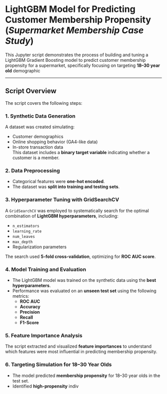 # LightGBM Model for Predicting Customer Membership Propensity (*Supermarket Membership Case Study*)

This Jupyter script demonstrates the process of building and tuning a LightGBM Gradient Boosting model to predict customer membership propensity for a supermarket, specifically focusing on targeting **18–30 year old** demographic

---

## Script Overview

The script covers the following steps:

### 1. Synthetic Data Generation
A dataset was created simulating:
- Customer demographics
- Online shopping behavior (GA4-like data)
- In-store transaction data  
This dataset includes a **binary target variable** indicating whether a customer is a member.

### 2. Data Preprocessing
- Categorical features were **one-hot encoded**.
- The dataset was **split into training and testing sets**.

### 3. Hyperparameter Tuning with GridSearchCV
A `GridSearchCV` was employed to systematically search for the optimal combination of **LightGBM hyperparameters**, including:
- `n_estimators`
- `learning_rate`
- `num_leaves`
- `max_depth`
- Regularization parameters  

The search used **5-fold cross-validation**, optimizing for **ROC AUC score**.

### 4. Model Training and Evaluation
- The LightGBM model was trained on the synthetic data using the **best hyperparameters**.
- Performance was evaluated on an **unseen test set** using the following metrics:
  - **ROC AUC**
  - **Accuracy**
  - **Precision**
  - **Recall**
  - **F1-Score**

### 5. Feature Importance Analysis
The script extracted and visualized **feature importances** to understand which features were most influential in predicting membership propensity.

### 6. Targeting Simulation for 18–30 Year Olds
- The model predicted **membership propensity** for 18–30 year olds in the test set.
- Identified **high-propensity** indiv
